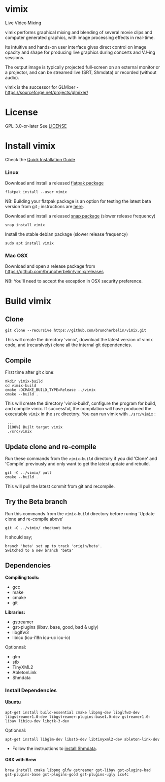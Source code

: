 # vimix
Live Video Mixing

vimix performs graphical mixing and blending of several movie clips and
computer generated graphics, with image processing effects in real-time.

Its intuitive and hands-on user interface gives direct control on image opacity and
shape for producing live graphics during concerts and VJ-ing sessions.

The output image is typically projected full-screen on an external
monitor or a projector, and can be streamed live (SRT, Shmdata) or recorded (without audio).

vimix is the successor for GLMixer - https://sourceforge.net/projects/glmixer/

# License

GPL-3.0-or-later
See [LICENSE](https://github.com/brunoherbelin/vimix/blob/master/LICENSE)

# Install vimix

Check the [Quick Installation Guide](https://github.com/brunoherbelin/vimix/wiki/Quick-Installation-Guide)

### Linux

Download and install a released [flatpak package](https://flathub.org/apps/details/io.github.brunoherbelin.Vimix)

    flatpak install --user vimix
    
NB: Building your flatpak package is an option for testing the latest beta version from git ; instructions are [here](https://github.com/brunoherbelin/vimix/tree/master/flatpak).
    

Download and install a released [snap package](https://snapcraft.io/vimix)  (slower release frequency)

    snap install vimix
    
Install the stable debian package (slower release frequency)

    sudo apt install vimix

### Mac OSX

Download and open a release package from https://github.com/brunoherbelin/vimix/releases

NB: You'll need to accept the exception in OSX security preference.

# Build vimix

## Clone

    git clone --recursive https://github.com/brunoherbelin/vimix.git

This will create the directory 'vimix', download the latest version of vimix code,
and (recursively) clone all the internal git dependencies.

## Compile

First time after git clone:

    mkdir vimix-build
    cd vimix-build
    cmake -DCMAKE_BUILD_TYPE=Release ../vimix
    cmake --build .
    
This will create the directory 'vimix-build', configure the program for build, and compile vimix.
If successful, the compilation will have produced the executable `vimix` in the `src` directory. 
You can run vimix with `./src/vimix` :
     
     ...
     [100%] Built target vimix
     ./src/vimix
    
## Update clone and re-compile 

Run these commands from the `vimix-build` directory if you did 'Clone' and 'Compile' previously and only want to get the latest update and rebuild.
    
    git -C ../vimix/ pull
    cmake --build .
    
This will pull the latest commit from git and recompile. 

## Try the Beta branch

Run this commands from the `vimix-build` directory before runing 'Update clone and re-compile above'

    git -C ../vimix/ checkout beta
    
It should say;

    branch 'beta' set up to track 'origin/beta'.
    Switched to a new branch 'beta'

## Dependencies

**Compiling tools:**

- gcc
- make
- cmake
- git

**Libraries:**

- gstreamer
- gst-plugins (libav, base, good, bad & ugly)
- libglfw3
- libicu (icu-i18n icu-uc icu-io)

Optionnal:

- glm
- stb
- TinyXML2
- AbletonLink
- Shmdata

### Install Dependencies

#### Ubuntu

    apt-get install build-essential cmake libpng-dev libglfw3-dev libgstreamer1.0-dev libgstreamer-plugins-base1.0-dev gstreamer1.0-libav libicu-dev libgtk-3-dev 

Optionnal:

    apt-get install libglm-dev libstb-dev libtinyxml2-dev ableton-link-dev 
    
+ Follow the instructions to [install Shmdata](https://gitlab.com/sat-mtl/tools/shmdata).

#### OSX with Brew

    brew install cmake libpng glfw gstreamer gst-libav gst-plugins-bad gst-plugins-base gst-plugins-good gst-plugins-ugly icu4c


